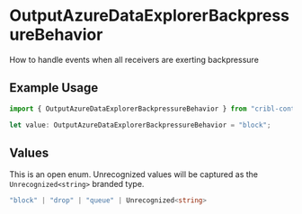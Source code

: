 # OutputAzureDataExplorerBackpressureBehavior

How to handle events when all receivers are exerting backpressure

## Example Usage

```typescript
import { OutputAzureDataExplorerBackpressureBehavior } from "cribl-control-plane/models";

let value: OutputAzureDataExplorerBackpressureBehavior = "block";
```

## Values

This is an open enum. Unrecognized values will be captured as the `Unrecognized<string>` branded type.

```typescript
"block" | "drop" | "queue" | Unrecognized<string>
```